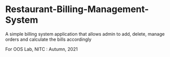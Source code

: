 # Restaurant-Billing-Management-System
A simple billing system application that allows admin to add, delete, manage orders and calculate the bills accordingly

For OOS Lab, NITC : Autumn, 2021
